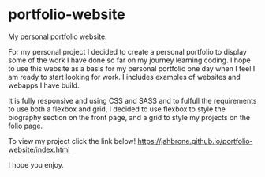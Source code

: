 # portfolio-website
My personal portfolio website.

For my personal project I decided to create a personal portfolio to display some of the work I have done so far on my journey learning coding.
I hope to use this website as a basis for my personal portfolio one day when I feel I am ready to start looking for work. I includes examples of websites and webapps I have build.

It is fully responsive and using CSS and SASS and to fulfull the requirements to use both a flexbox and grid, I decided to use flexbox to style the biography section on the front page, and a grid to style my projects on the folio page. 

To view my project click the link below!
https://jahbrone.github.io/portfolio-website/index.html

I hope you enjoy. 
